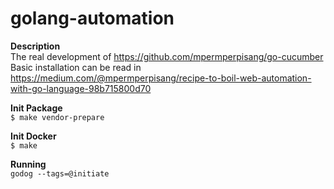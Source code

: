 # golang-automation

**Description**<br/>
The real development of https://github.com/mpermperpisang/go-cucumber<br/>
Basic installation can be read in https://medium.com/@mpermperpisang/recipe-to-boil-web-automation-with-go-language-98b715800d70

**Init Package**<br/>
`$ make vendor-prepare`

**Init Docker**<br/>
`$ make`

**Running**<br/>
`godog --tags=@initiate`
